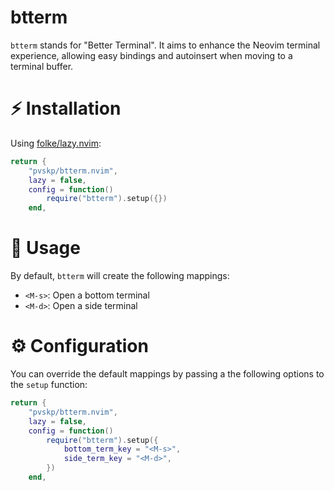 # btterm

`btterm` stands for "Better Terminal". It aims to enhance the Neovim terminal experience, allowing easy bindings and autoinsert when moving to a terminal buffer.

# ⚡ Installation
Using [folke/lazy.nvim](https://github.com/folke/lazy.nvim):

```lua
return {
	"pvskp/btterm.nvim",
	lazy = false,
	config = function()
		require("btterm").setup({})
    end,
```

# 🚀 Usage
By default, `btterm` will create the following mappings:

- `<M-s>`: Open a bottom terminal
- `<M-d>`: Open a side terminal

# ⚙️  Configuration
You can override the default mappings by passing a the following options to the `setup` function:
```lua
return {
	"pvskp/btterm.nvim",
	lazy = false,
	config = function()
		require("btterm").setup({
            bottom_term_key = "<M-s>",
            side_term_key = "<M-d>",
        })
    end,
```
